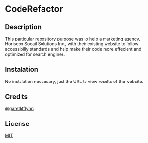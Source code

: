 # CodeRefactor

## Description

This particular repository purpose was to help a marketing agency, Horiseon Socail Solutions Inc., with their existing website to follow accessibiliy standards and help make their code more effecient and optimized for search engines.

## Instalation 

No instalation neccesary, just the URL to view results of the website.  

## Credits

[@garethtflynn](https://www.github.com/garethtflynn)

## License 

[MIT](https://choosealicense.com/licenses/mit/)
